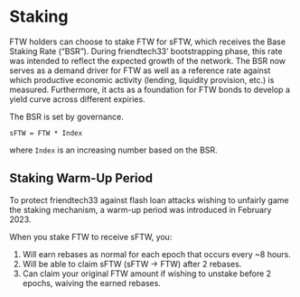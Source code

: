 # Staking

FTW holders can choose to stake FTW for sFTW, which receives the Base Staking Rate (“BSR”). During friendtech33’ bootstrapping phase, this rate was intended to reflect the expected growth of the network. The BSR now serves as a demand driver for FTW as well as a reference rate against which productive economic activity (lending, liquidity provision, etc.) is measured. Furthermore, it acts as a foundation for FTW bonds to develop a yield curve across different expiries.

The BSR is set by governance.

    sFTW = FTW * Index

where `Index` is an increasing number based on the BSR.

## Staking Warm-Up Period

To protect friendtech33 against flash loan attacks wishing to unfairly game the staking mechanism, a warm-up period was introduced in February 2023.

When you stake FTW to receive sFTW, you:

1. Will earn rebases as normal for each epoch that occurs every ~8 hours.
2. Will be able to claim sFTW (sFTW → FTW) after 2 rebases.
3. Can claim your original FTW amount if wishing to unstake before 2 epochs, waiving the earned rebases.

